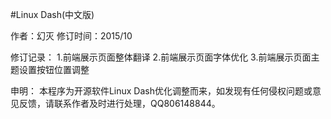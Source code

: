 #Linux Dash(中文版)

作者：幻灭
修订时间：2015/10

修订记录：
1.前端展示页面整体翻译
2.前端展示页面字体优化
3.前端展示页面主题设置按钮位置调整

申明：
本程序为开源软件Linux Dash优化调整而来，如发现有任何侵权问题或意见反馈，请联系作者及时进行处理，QQ806148844。




